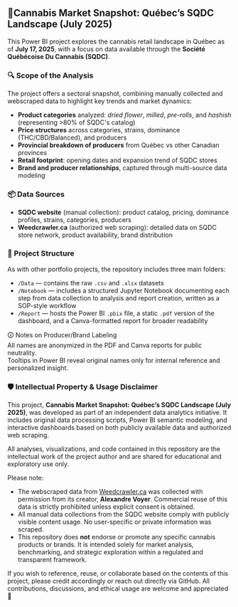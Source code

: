 ##  🌿Cannabis Market Snapshot: Québec’s SQDC Landscape (July 2025)

This Power BI project explores the cannabis retail landscape in Québec as of **July 17, 2025**, with a focus on data available through the **Société Québécoise Du Cannabis (SQDC)**.

### 🔍 Scope of the Analysis
The project offers a sectoral snapshot, combining manually collected and webscraped data to highlight key trends and market dynamics:
- **Product categories** analyzed: *dried flower*, *milled*, *pre-rolls*, and *hashish* (representing >80% of SQDC's catalog)
- **Price structures** across categories, strains, dominance (THC/CBD/Balanced), and producers
- **Provincial breakdown of producers** from Québec vs other Canadian provinces
- **Retail footprint**: opening dates and expansion trend of SQDC stores
- **Brand and producer relationships**, captured through multi-source data modeling

### 📦 Data Sources
- **SQDC website** (manual collection): product catalog, pricing, dominance profiles, strains, categories, producers
- **Weedcrawler.ca** (authorized web scraping): detailed data on SQDC store network, product availability, brand distribution

### 📁 Project Structure

As with other portfolio projects, the repository includes three main folders:  
- `/Data` — contains the raw `.csv` and `.xlsx` datasets  
- `/Notebook` — includes a structured Jupyter Notebook documenting each step from data collection to analysis and report creation, written as a SOP-style workflow  
- `/Report` — hosts the Power BI `.pbix` file, a static `.pdf` version of the dashboard, and a Canva-formatted report for broader readability

🛈 Notes on Producer/Brand Labeling  
All names are anonymized in the PDF and Canva reports for public neutrality.  
Tooltips in Power BI reveal original names only for internal reference and personalized insight.

### 🛡️ Intellectual Property & Usage Disclaimer

This project, **Cannabis Market Snapshot: Québec’s SQDC Landscape (July 2025)**, was developed as part of an independent data analytics initiative. It includes original data processing scripts, Power BI semantic modeling, and interactive dashboards based on both publicly available data and authorized web scraping.

All analyses, visualizations, and code contained in this repository are the intellectual work of the project author and are shared for educational and exploratory use only.

Please note:

- The webscraped data from [Weedcrawler.ca](https://quebec.weedcrawler.ca) was collected with permission from its creator, **Alexandre Voyer**. Commercial reuse of this data is strictly prohibited unless explicit consent is obtained.
- All manual data collections from the SQDC website comply with publicly visible content usage. No user-specific or private information was scraped.
- This repository does **not** endorse or promote any specific cannabis products or brands. It is intended solely for market analysis, benchmarking, and strategic exploration within a regulated and transparent framework.

If you wish to reference, reuse, or collaborate based on the contents of this project, please credit accordingly or reach out directly via GitHub. All contributions, discussions, and ethical usage are welcome and appreciated 🌿
